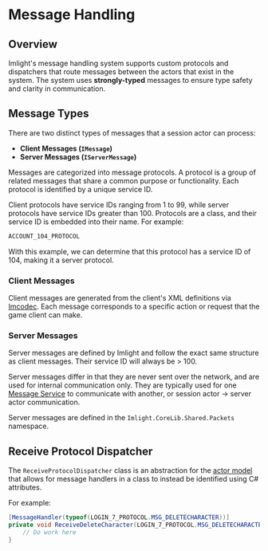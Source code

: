 # Message Handling

## Overview

Imlight's message handling system supports custom protocols and dispatchers that route messages between the actors that exist in the system. The system uses **strongly-typed** messages to ensure type safety and clarity in communication.

## Message Types

There are two distinct types of messages that a session actor can process:
* **Client Messages (`IMessage`)**
* **Server Messages (`IServerMessage`)**

Messages are categorized into message protocols. A protocol is a group of related messages that share a common purpose or functionality. Each protocol is identified by a unique service ID.

Client protocols have service IDs ranging from 1 to 99, while server protocols have service IDs greater than 100. Protocols are a class, and their service ID is embedded into their name. For example:

```csharp
ACCOUNT_104_PROTOCOL
```

With this example, we can determine that this protocol has a service ID of 104, making it a server protocol.

### Client Messages

Client messages are generated from the client's XML definitions via [Imcodec](https://github.com/Jooty/Imcodec). Each message corresponds to a specific action or request that the game client can make.

### Server Messages

Server messages are defined by Imlight and follow the exact same structure as client messages. Their service ID will always be > 100.

Server messages differ in that they are never sent over the network, and are used for internal communication only. They are typically used for one [Message Service](./messageservices.md) to communicate with another, or session actor -> server actor communication.

Server messages are defined in the `Imlight.CoreLib.Shared.Packets` namespace.

## Receive Protocol Dispatcher

The `ReceiveProtocolDispatcher` class is an abstraction for the [actor model](./actorfundamentals.md#actor-fundamentals) that allows for message handlers in a class to instead be identified using C# attributes.

For example:
```csharp
[MessageHandler(typeof(LOGIN_7_PROTOCOL.MSG_DELETECHARACTER))]
private void ReceiveDeleteCharacter(LOGIN_7_PROTOCOL.MSG_DELETECHARACTER message) {
    // Do work here
}
```